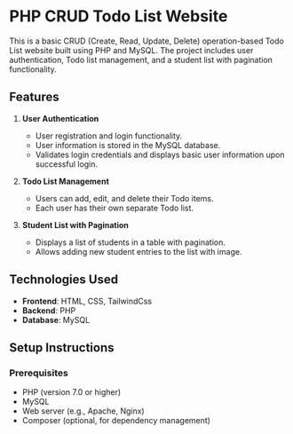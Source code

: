 # PHP CRUD Todo List Website

This is a basic CRUD (Create, Read, Update, Delete) operation-based Todo List website built using PHP and MySQL. The project includes user authentication, Todo list management, and a student list with pagination functionality.

## Features

1. **User Authentication**
   - User registration and login functionality.
   - User information is stored in the MySQL database.
   - Validates login credentials and displays basic user information upon successful login.

2. **Todo List Management**
   - Users can add, edit, and delete their Todo items.
   - Each user has their own separate Todo list.

3. **Student List with Pagination**
   - Displays a list of students in a table with pagination.
   - Allows adding new student entries to the list with image.

## Technologies Used
- **Frontend**: HTML, CSS, TailwindCss
- **Backend**: PHP
- **Database**: MySQL

## Setup Instructions

### Prerequisites
- PHP (version 7.0 or higher)
- MySQL
- Web server (e.g., Apache, Nginx)
- Composer (optional, for dependency management)
